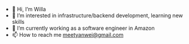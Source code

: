 - 👋 Hi, I’m Willa
- 👀 I’m interested in infrastructure/backend development, learning new skills
- 🌱 I’m currently working as a software engineer in Amazon
- 📫 How to reach me meetyanwei@gmail.com

<!---
b1b2ttt/b1b2ttt is a ✨ special ✨ repository because its `README.md` (this file) appears on your GitHub profile.
You can click the Preview link to take a look at your changes.
--->
